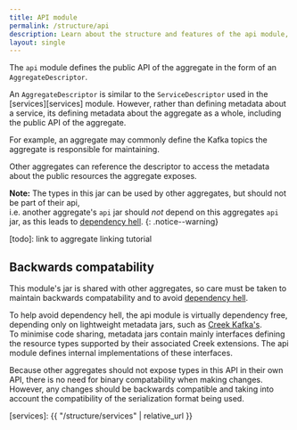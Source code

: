 ```yaml
---
title: API module
permalink: /structure/api
description: Learn about the structure and features of the api module, which defines the public API of the repository / aggregate.
layout: single
---
```


The `api` module defines the public API of the aggregate in the form of an `AggregateDescriptor`.

An `AggregateDescriptor` is similar to the `ServiceDescriptor` used in the [services][services] module.
However, rather than defining metadata about a service, its defining metadata about the aggregate as a whole,
including the public API of the aggregate.  

For example, an aggregate may commonly define the Kafka topics the aggregate is responsible for maintaining.

Other aggregates can reference the descriptor to access the metadata about the public resources the aggregate exposes.

**Note:** The types in this jar can be used by other aggregates, but should not be part of their api,  
i.e. another aggregate's `api` jar should *not* depend on this aggregates `api` jar, 
as this leads to [dependency hell][dependencyHell].
{: .notice--warning}

[todo]: link to aggregate linking tutorial

## Backwards compatability

This module's jar is shared with other aggregates, so care must be taken to maintain backwards compatability
and to avoid [dependency hell][dependencyHell].

To help avoid dependency hell, the api module is virtually dependency free, depending only on lightweight
metadata jars, such as [Creek Kafka's][creekKafkaMd].  
To minimise code sharing, metadata jars contain mainly interfaces defining the resource types
supported by their associated Creek extensions. 
The api module defines internal implementations of these interfaces.

Because other aggregates should not expose types in this API in their own API, there is no need for binary
compatability when making changes. However, any changes should be backwards compatible and taking into
account the compatibility of the serialization format being used.

[creekKafkaMd]: https://github.com/creek-service/creek-kafka/tree/main/metadata
[dependencyHell]: https://en.wikipedia.org/wiki/Dependency_hell
[services]: {{ "/structure/services" | relative_url }}
